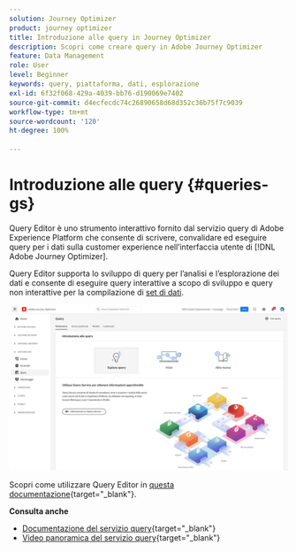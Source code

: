 ```yaml
---
solution: Journey Optimizer
product: journey optimizer
title: Introduzione alle query in Journey Optimizer
description: Scopri come creare query in Adobe Journey Optimizer
feature: Data Management
role: User
level: Beginner
keywords: query, piattaforma, dati, esplorazione
exl-id: 6f32f068-429a-4039-bb76-d190069e7402
source-git-commit: d4ecfecdc74c26890658d68d352c36b75f7c9039
workflow-type: tm+mt
source-wordcount: '120'
ht-degree: 100%

---
```


# Introduzione alle query {#queries-gs}

Query Editor è uno strumento interattivo fornito dal servizio query di Adobe Experience Platform che consente di scrivere, convalidare ed eseguire query per i dati sulla customer experience nell’interfaccia utente di [!DNL Adobe Journey Optimizer].

Query Editor supporta lo sviluppo di query per l’analisi e l’esplorazione dei dati e consente di eseguire query interattive a scopo di sviluppo e query non interattive per la compilazione di [set di dati](get-started-datasets.md).

![](assets/queries-home.png)

Scopri come utilizzare Query Editor in [questa documentazione](https://experienceleague.adobe.com/docs/experience-platform/query/ui/user-guide.html?lang=it){target="_blank"}.

**Consulta anche**

* [Documentazione del servizio query](https://experienceleague.adobe.com/docs/experience-platform/query/home.html?lang=it){target="_blank"}
* [Video panoramica del servizio query](https://experienceleague.adobe.com/docs/platform-learn/tutorials/queries/understanding-query-service.html?lang=it){target="_blank"}
